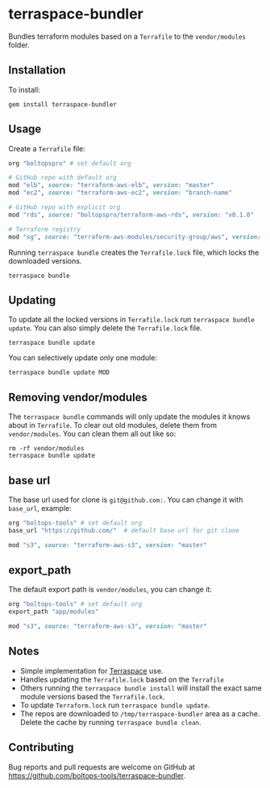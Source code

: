 # terraspace-bundler

Bundles terraform modules based on a `Terrafile` to the `vendor/modules` folder.

## Installation

To install:

    gem install terraspace-bundler

## Usage

Create a `Terrafile` file:

```ruby
org "boltopspro" # set default org

# GitHub repo with default org
mod "elb", source: "terraform-aws-elb", version: "master"
mod "ec2", source: "terraform-aws-ec2", version: "branch-name"

# GitHub repo with explicit org
mod "rds", source: "boltopspro/terraform-aws-rds", version: "v0.1.0"

# Terraform registry
mod "sg", source: "terraform-aws-modules/security-group/aws", version: "3.10.0"
```

Running `terraspace bundle` creates the `Terrafile.lock` file, which locks the downloaded versions.

    terraspace bundle

## Updating

To update all the locked versions in `Terrafile.lock` run `terraspace bundle update`. You can also simply delete the `Terrafile.lock` file.

    terraspace bundle update

You can selectively update only one module:

    terraspace bundle update MOD

## Removing vendor/modules

The `terraspace bundle` commands will only update the modules it knows about in `Terrafile`. To clear out old modules, delete them from `vendor/modules`. You can clean them all out like so:

    rm -rf vendor/modules
    terraspace bundle update

## base url

The base url used for clone is `git@github.com:`. You can change it with `base_url`, example:

```ruby
org "boltops-tools" # set default org
base_url "https://github.com/"  # default base url for git clone

mod "s3", source: "terraform-aws-s3", version: "master"
```

## export_path

The default export path is `vendor/modules`, you can change it:

```ruby
org "boltops-tools" # set default org
export_path "app/modules"

mod "s3", source: "terraform-aws-s3", version: "master"
```

## Notes

* Simple implementation for [Terraspace](https://terraspace.cloud/) use.
* Handles updating the `Terrafile.lock` based on the `Terrafile`
* Others running the `terraspace bundle install` will install the exact same module versions based the `Terrafile.lock`.
* To update `Terraform.lock` run `terraspace bundle update`.
* The repos are downloaded to `/tmp/terraspace-bundler` area as a cache. Delete the cache by running `terraspace bundle clean`.

## Contributing

Bug reports and pull requests are welcome on GitHub at https://github.com/boltops-tools/terraspace-bundler.
